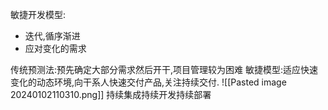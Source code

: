 敏捷开发模型:
- 迭代,循序渐进
- 应对变化的需求

传统预测法:预先确定大部分需求然后开干,项目管理较为困难
敏捷模型:适应快速变化的动态环境,向干系人快速交付产品,关注持续交付.
![[Pasted image 20240102110310.png]]
持续集成持续开发持续部署
